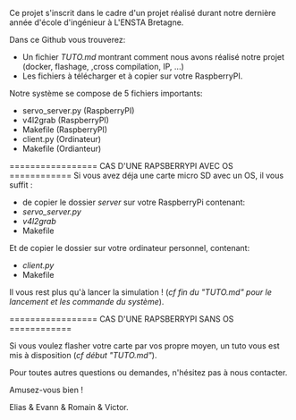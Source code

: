 Ce projet s'inscrit dans le cadre d'un projet réalisé durant notre dernière année d'école d'ingénieur à L'ENSTA Bretagne.

Dans ce Github vous trouverez:
* Un fichier _TUTO.md_ montrant comment nous avons réalisé notre projet (docker, flashage, ,cross compilation, IP, ...)
* Les fichiers à télécharger et à copier sur votre RaspberryPI.

Notre système se compose de 5 fichiers importants:

* servo_server.py (RaspberryPI)
* v4l2grab        (RaspberryPI)
* Makefile        (RaspberryPI)
* client.py       (Ordinateur)
* Makefile        (Ordianteur)

================= CAS D'UNE RAPSBERRYPI AVEC OS ============
Si vous avez déja une carte micro SD avec un OS, il vous suffit :
* de copier le dossier _server_ sur votre RaspberryPi contenant:
* _servo_server.py_
* _v4l2grab_
* Makefile

Et de copier le dossier  sur votre ordinateur personnel, contenant:
* _client.py_
* Makefile

Il vous rest plus qu'à lancer la simulation !
(*cf fin du "TUTO.md" pour le lancement et les commande du système*).


================= CAS D'UNE RAPSBERRYPI SANS OS ============

Si vous voulez flasher votre carte par vos propre moyen, un tuto vous est mis à disposition (*cf début "TUTO.md"*).


Pour toutes autres questions ou demandes, n'hésitez pas à nous contacter.

Amusez-vous bien !


Elias & Evann & Romain & Victor.
